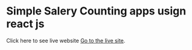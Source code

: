 # Simple Salery Counting apps usign react js

Click here to see live website [Go to the live site](https://google.com).
